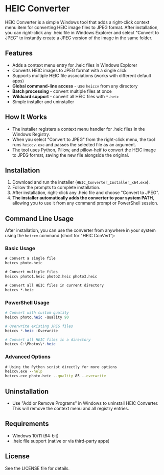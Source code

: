 # HEIC Converter

HEIC Converter is a simple Windows tool that adds a right-click context menu item for converting HEIC image files to JPEG format. After installation, you can right-click any .heic file in Windows Explorer and select "Convert to JPEG" to instantly create a JPEG version of the image in the same folder.

## Features
- Adds a context menu entry for .heic files in Windows Explorer
- Converts HEIC images to JPEG format with a single click
- Supports multiple HEIC file associations (works with different default apps)
- **Global command-line access** - use `heiccv` from any directory
- **Batch processing** - convert multiple files at once
- **Wildcard support** - convert all HEIC files with `*.heic`
- Simple installer and uninstaller

## How It Works
- The installer registers a context menu handler for .heic files in the Windows Registry.
- When you select "Convert to JPEG" from the right-click menu, the tool runs `heiccv.exe` and passes the selected file as an argument.
- The tool uses Python, Pillow, and pillow-heif to convert the HEIC image to JPEG format, saving the new file alongside the original.

## Installation
1. Download and run the installer (`HEIC_Converter_Installer_x64.exe`).
2. Follow the prompts to complete installation.
3. After installation, right-click any .heic file and choose "Convert to JPEG".
4. **The installer automatically adds the converter to your system PATH**, allowing you to use it from any command prompt or PowerShell session.

## Command Line Usage
After installation, you can use the converter from anywhere in your system using the `heiccv` command (short for "HEIC ConVert"):

### Basic Usage
```cmd
# Convert a single file
heiccv photo.heic

# Convert multiple files
heiccv photo1.heic photo2.heic photo3.heic

# Convert all HEIC files in current directory
heiccv *.heic
```

### PowerShell Usage
```powershell
# Convert with custom quality
heiccv photo.heic -Quality 90

# Overwrite existing JPEG files
heiccv *.heic -Overwrite

# Convert all HEIC files in a directory
heiccv C:\Photos\*.heic
```

### Advanced Options
```cmd
# Using the Python script directly for more options
heiccv.exe --help
heiccv.exe photo.heic --quality 85 --overwrite
```

## Uninstallation
- Use "Add or Remove Programs" in Windows to uninstall HEIC Converter. This will remove the context menu and all registry entries.

## Requirements
- Windows 10/11 (64-bit)
- .heic file support (native or via third-party apps)

## License
See the LICENSE file for details.

